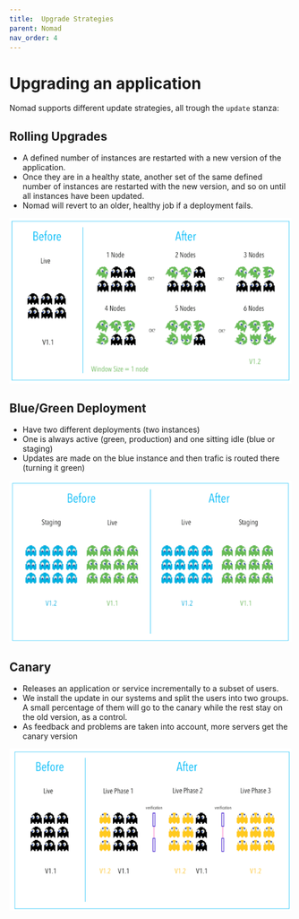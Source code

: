 ```yaml
---
title:  Upgrade Strategies
parent: Nomad
nav_order: 4
---
```


# Upgrading an application

Nomad supports different update strategies, all trough the `update` stanza:

## Rolling Upgrades

- A defined number of instances are restarted with a new version of the application. 
- Once they are in a healthy state, another set of the same defined number of instances are restarted with the new version, and so on until all instances have been updated. 
- Nomad will revert to an older, healthy job if a deployment fails.

![rolling](img/rolling.png)

## Blue/Green Deployment

- Have two different deployments (two instances)
- One is always active (green, production) and one sitting idle (blue or staging)
- Updates are made on the blue instance and then trafic is routed there (turning it green)

![bluegreen](img/bluegreen.png)

## Canary

- Releases an application or service incrementally to a subset of users.
- We install the update in our systems and split the users into two groups. A small percentage of them will go to the canary while the rest stay on the old version, as a control.
- As feedback and problems are taken into account, more servers get the canary version

![canary](img/canary.png)

